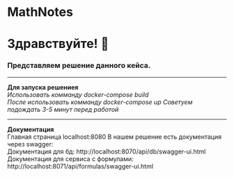 # MathNotes
# Здравствуйте! :wave:
### Представляем решение данного кейса.
____  
**Для запуска решениея**  
*Использовать комманду docker-compose build*  
*После использовать комманду docker-compose up*
*Советуем подождать 3-5 минут перед работой*  
____  
**Документация**  
Главная страница localhost:8080
В нашем решение есть документация через swagger:  
Документация для бд: http://localhost:8070/api/db/swagger-ui.html  
Документация для сервиса с формулами: http://localhost:8071/api/formulas/swagger-ui.html  
